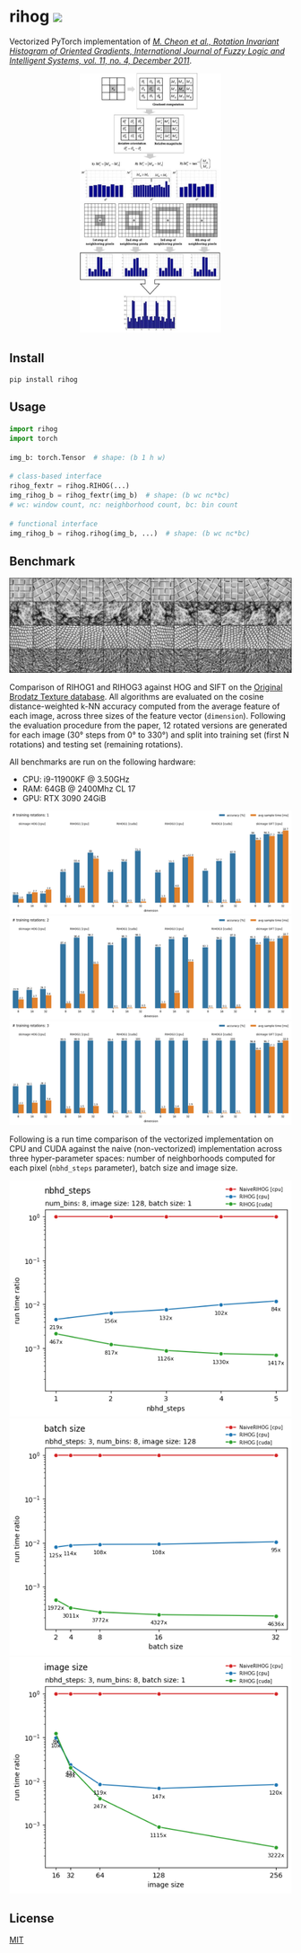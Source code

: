 # rihog <a href="https://pypi.org/project/rihog"><img src="https://img.shields.io/pypi/v/rihog.svg?style=flat-square"/></a>

Vectorized PyTorch implementation of *[M. Cheon et al., Rotation Invariant Histogram of Oriented Gradients, International Journal of Fuzzy Logic and Intelligent Systems, vol. 11, no. 4, December 2011](https://doi.org/10.5391/IJFIS.2011.11.4.293)*.

<p align="center">
	<img src="https://raw.githubusercontent.com/DSAureli/rihog/refs/heads/main/res/A9eazdbg_81c239_44c.jpg" width="50%"/>
	<img src="https://raw.githubusercontent.com/DSAureli/rihog/refs/heads/main/res/A914ka8p9_81c23c_44c.jpg" width="50%"/>
</p>

## Install

```
pip install rihog
```

## Usage

``` python
import rihog
import torch

img_b: torch.Tensor  # shape: (b 1 h w)

# class-based interface
rihog_fextr = rihog.RIHOG(...)
img_rihog_b = rihog_fextr(img_b)  # shape: (b wc nc*bc)
# wc: window count, nc: neighborhood count, bc: bin count

# functional interface
img_rihog_b = rihog.rihog(img_b, ...)  # shape: (b wc nc*bc)
```

## Benchmark

<p align="center">
	<img src="https://raw.githubusercontent.com/DSAureli/rihog/refs/heads/main/res/original_brodatz.png"/>
</p>

Comparison of RIHOG1 and RIHOG3 against HOG and SIFT on the [Original Brodatz Texture database](https://multibandtexture.recherche.usherbrooke.ca/original_brodatz.html). All algorithms are evaluated on the cosine distance-weighted k-NN accuracy computed from the average feature of each image, across three sizes of the feature vector (`dimension`). Following the evaluation procedure from the paper, 12 rotated versions are generated for each image (30° steps from 0° to 330°) and split into training set (first N rotations) and testing set (remaining rotations).

All benchmarks are run on the following hardware:
- CPU: i9-11900KF @ 3.50GHz
- RAM: 64GB @ 2400Mhz CL 17
- GPU: RTX 3090 24GiB

<p align="center">
	<img src="https://raw.githubusercontent.com/DSAureli/rihog/refs/heads/main/res/comp__train=1.png"/>
	<img src="https://raw.githubusercontent.com/DSAureli/rihog/refs/heads/main/res/comp__train=2.png"/>
	<img src="https://raw.githubusercontent.com/DSAureli/rihog/refs/heads/main/res/comp__train=3.png"/>
</p>

Following is a run time comparison of the vectorized implementation on CPU and CUDA against the naive (non-vectorized) implementation across three hyper-parameter spaces: number of neighborhoods computed for each pixel (`nbhd_steps` parameter), batch size and image size.

<p align="center">
	<img src="https://raw.githubusercontent.com/DSAureli/rihog/refs/heads/main/res/bench__nbhd_steps.png"/>
	<img src="https://raw.githubusercontent.com/DSAureli/rihog/refs/heads/main/res/bench__batch_size.png"/>
	<img src="https://raw.githubusercontent.com/DSAureli/rihog/refs/heads/main/res/bench__image_size.png"/>
</p>

## License

[MIT](LICENSE)
